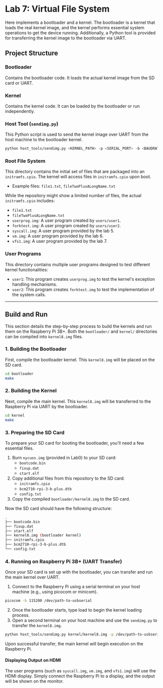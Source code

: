 # Lab 7: Virtual File System

Here implements a bootloader and a kernel. The bootloader is a kernel that loads the real kernel image, and the kernel performs essential system operations to get the device running. Additionally, a Python tool is provided for transferring the kernel image to the bootloader via UART.

## Project Structure
### Bootloader
Contains the bootloader code. It loads the actual kernel image from the SD card or UART.

### Kernel
Contains the kernel code. It can be loaded by the bootloader or run independently. 

### Host Tool (`sendimg.py`)
This Python script is used to send the kernel image over UART from the host machine to the bootloader kernel.  
```bash
python host_tools/sendimg.py <KERNEL_PATH> -p <SERIAL_PORT> -b <BAUDRATE>
```

### Root File System
This directory contains the initial set of files that are packaged into an `initramfs.cpio`. The kernel will access files in `initramfs.cpio` upon boot.
- Example files: `file1.txt`, `fileTwoPlusALongName.txt`

While the repository might show a limited number of files, the actual `initramfs.cpio` includes:
- `file1.txt`
- `fileTwoPlusALongName.txt`
- `userprog.img`: A user program created by `users/user1`.
- `forktest.img`:  A user program created by `users/user2`.
- `syscall.img`: A user program provided by the lab 5.
- `vm.img`: A user program provided by the lab 6.
- `vfs1.img`: A user program provided by the lab 7.

### User Programs
This directory contains multiple user programs designed to test different kernel functionalities:
- `user1`: This program creates `userprog.img` to test the kernel's exception handling mechanisms.
- `user2`: This program creates `forktest.img` to test the implementation of the system calls.

---

## Build and Run
This section details the step-by-step process to build the kernels and run them on the Raspberry Pi 3B+. Both the `bootloader/` and `kernel/` directories can be compiled into `kernel8.img` files.

### 1. Building the Bootloader
First, compile the bootloader kernel. This `kernel8.img` will be placed on the SD card.
```bash
cd bootloader
make
```

### 2. Building the Kernel
Next, compile the main kernel. This `kernel8.img` will be transferred to the Raspberry Pi via UART by the bootloader.
```bash
cd kernel
make
```

### 3. Preparing the SD Card
To prepare your SD card for booting the bootloader, you'll need a few essential files.
1. Burn `nycuos.img` (provided in Lab0) to your SD card: 
    - `bootcode.bin` 
    - `fixup.dat` 
    - `start.elf`
2. Copy additional files from this repository to the SD card:
    - `initramfs.cpio`
    - `bcm2710-rpi-3-b-plus.dtb`
    - `config.txt`
3. Copy the compiled `bootloader/kernel8.img` to the SD card.

Now the SD card should have the following structure:
```bash
.
├── bootcode.bin
├── fixup.dat
├── start.elf
├── kernel8.img (bootloader kernel)
├── initramfs.cpio
├── bcm2710-rpi-3-b-plus.dtb
└── config.txt
```

### 4. Running on Raspberry Pi 3B+ (UART Transfer)
Once your SD card is set up with the bootloader, you can transfer and run the main kernel over UART.
1. Connect to the Raspberry Pi using a serial terminal on your host machine (e.g., using picocom or minicom).
```bash
picocom -b 115200 /dev/path-to-usbserial
```
2. Once the bootloader starts, type load to begin the kernel loading process.
3. Open a second terminal on your host machine and use the `sendimg.py` to transfer the `kernel8.img`.
```bash
python host_tools/sendimg.py kernel/kernel8.img -p /dev/path-to-usbserial -b 115200
```
Upon successful transfer, the main kernel will begin execution on the Raspberry Pi.

#### Displaying Output on HDMI
The user programs (such as `syscall.img`, `vm.img`, and `vfs1.img`) will use the HDMI display. Simply connect the Raspberry Pi to a display, and the output will be shown on the monitor.